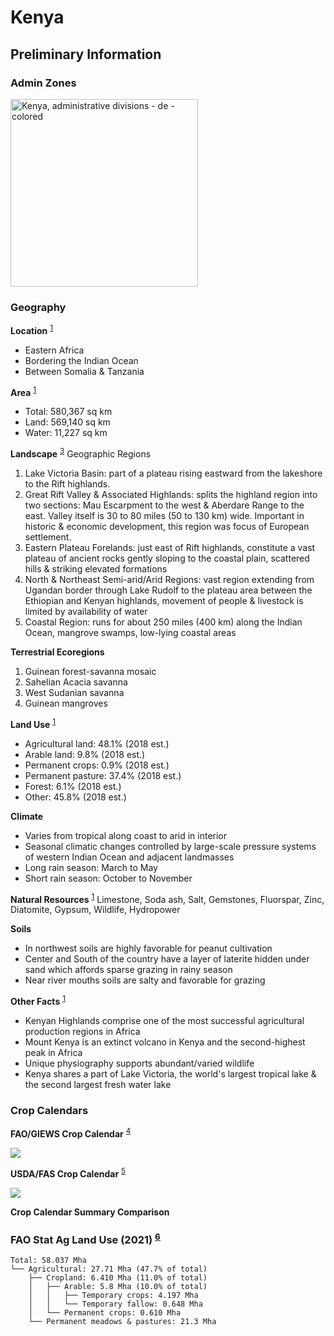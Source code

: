 # Kenya

## Preliminary Information
<!-- References -->
[1]: https://www.cia.gov/the-world-factbook/countries/kenya/#geography
[2]: https://www.ncbi.nlm.nih.gov/pmc/articles/PMC5451287/
[3]: https://www.britannica.com/place/Kenya#ref37522
[4]: https://www.fao.org/giews/countrybrief/country.jsp?code=KEN
[5]: https://ipad.fas.usda.gov/countrysummary/default.aspx?id=KE
[6]: https://www.fao.org/faostat/en/#data/RL


### Admin Zones
<a title="TUBS, CC BY-SA 3.0 &lt;https://creativecommons.org/licenses/by-sa/3.0&gt;, via Wikimedia Commons" href="https://commons.wikimedia.org/wiki/File:Kenya,_administrative_divisions_-_de_-_colored.svg"><img width="300" alt="Kenya, administrative divisions - de - colored" src="https://upload.wikimedia.org/wikipedia/commons/thumb/5/54/Kenya%2C_administrative_divisions_-_de_-_colored.svg/512px-Kenya%2C_administrative_divisions_-_de_-_colored.svg.png"></a>

### Geography
**Location** <sup>[1]</sup>
- Eastern Africa
- Bordering the Indian Ocean
- Between Somalia & Tanzania

**Area** <sup>[1]</sup>
- Total: 580,367 sq km
- Land: 569,140 sq km
- Water: 11,227 sq km

**Landscape** <sup>[3]</sup>
Geographic Regions
1. Lake Victoria Basin: part of a plateau rising eastward from the lakeshore to the Rift highlands.
2. Great Rift Valley & Associated Highlands: splits the highland region into two sections: Mau Escarpment to the west & Aberdare Range to the east. Valley itself is 30 to 80 miles (50 to 130 km) wide. Important in historic & economic development, this region was focus of European settlement.
3. Eastern Plateau Forelands: just east of Rift highlands, constitute a vast plateau of ancient rocks gently sloping to the coastal plain, scattered hills & striking elevated formations
4. North & Northeast Semi-arid/Arid Regions: vast region extending from Ugandan border through Lake Rudolf to the plateau area between the Ethiopian and Kenyan highlands, movement of people & livestock is limited by availability of water
5. Coastal Region: runs for about 250 miles (400 km) along the Indian Ocean, mangrove swamps, low-lying coastal areas

**Terrestrial Ecoregions**
1. Guinean forest-savanna mosaic
2. Sahelian Acacia savanna
3. West Sudanian savanna
4. Guinean mangroves

**Land Use** <sup>[1]</sup>
- Agricultural land: 48.1% (2018 est.)
- Arable land: 9.8% (2018 est.)
- Permanent crops: 0.9% (2018 est.)
- Permanent pasture: 37.4% (2018 est.)
- Forest: 6.1% (2018 est.)
- Other: 45.8% (2018 est.)

**Climate**
- Varies from tropical along coast to arid in interior
- Seasonal climatic changes controlled by large-scale pressure systems of western Indian Ocean and adjacent landmasses
- Long rain season: March to May
- Short rain season: October to November

**Natural Resources** <sup>[1]</sup>
Limestone, Soda ash, Salt, Gemstones, Fluorspar, Zinc, Diatomite, Gypsum, Wildlife, Hydropower

**Soils**
- In northwest soils are highly favorable for peanut cultivation
- Center and South of the country have a layer of laterite hidden under sand which affords sparse grazing in rainy season
- Near river mouths soils are salty and favorable for grazing

**Other Facts** <sup>[1]</sup>
- Kenyan Highlands comprise one of the most successful agricultural production regions in Africa
- Mount Kenya is an extinct volcano in Kenya and the second-highest peak in Africa
- Unique physiography supports abundant/varied wildlife
- Kenya shares a part of Lake Victoria, the world's largest tropical lake & the second largest fresh water lake

### Crop Calendars

**FAO/GIEWS Crop Calendar** <sup>[4]</sup>

<img src="https://www.fao.org/giews/countrybrief/country/KEN/graphics/1_2023-06-12.jpg" />


**USDA/FAS Crop Calendar** <sup>[5]</sup>

<img src="https://ipad.fas.usda.gov/countrysummary/images/KE/cropcalendar/eafrica_ke_calendar.png" />

**Crop Calendar Summary Comparison**
<!-- - Both crop calendars include: groundnut, maize, millet, sorghum, and rice.
- The USDA FAS crop calendar also includes cotton.
- Both crop calendars show a sowing/planting period from June to August
- Both crop calendars show a harvest period from September to February -->

### FAO Stat Ag Land Use (2021) <sup>[6]</sup>
```
Total: 58.037 Mha
└── Agricultural: 27.71 Mha (47.7% of total)
    ├── Cropland: 6.410 Mha (11.0% of total)
    │   ├── Arable: 5.8 Mha (10.0% of total)
    │   │   ├── Temporary crops: 4.197 Mha
    │   │   └── Temporary fallow: 0.648 Mha
    │   └── Permanent crops: 0.610 Mha
    └── Permanent meadows & pastures: 21.3 Mha
```
